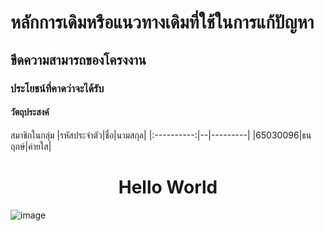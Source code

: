 #	หลักการเดิมหรือแนวทางเดิมที่ใช้ในการแก้ปัญหา

##	ขีดความสามารถของโครงงาน

###	ประโยชน์ที่คาดว่าจะได้รับ	

####	วัตถุประสงค์	

สมาชิกในกลุ่ม
|รหัสประจำตัว|ชื่อ|นามสกุล|
|:----------:|--|---------|
|65030096|ธนฤกษ์|ค่ายใส|
<H1 align= center>Hello World </H1>



![image](https://github.com/ThanaloekKaisai/Project-Proposal-2566/assets/144195683/85b67296-bd1e-4a01-8598-1bca8d3fb151)

